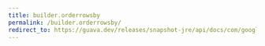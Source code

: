 ```yaml
---
title: builder.orderrowsby
permalink: /builder.orderrowsby/
redirect_to: https://guava.dev/releases/snapshot-jre/api/docs/com/google/common/collect/ImmutableTable.Builder.html#orderRowsBy-java.util.Comparator-
---
```

